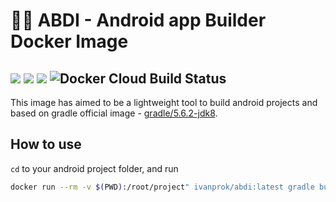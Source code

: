 # 👷🏾 ABDI - Android app Builder Docker Image

![](https://img.shields.io/badge/Android%20SDK-29-green) ![](https://img.shields.io/badge/Android%20build--tools-29.0.0-green) ![](https://img.shields.io/badge/Gradle%20version-5.6.2-green) ![Docker Cloud Build Status](https://img.shields.io/docker/cloud/build/ivanprok/abdi)
--------

This image has aimed to be a lightweight tool to build android projects and based on gradle official image - [gradle/5.6.2-jdk8](https://hub.docker.com/_/gradle?tab=description).

## How to use
`cd` to your android project folder, and run
```bash
docker run --rm -v $(PWD):/root/project" ivanprok/abdi:latest gradle build
```